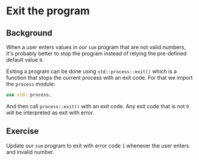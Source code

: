 # Exit the program

## Background

When a user enters values in our `sum` program that are not valid numbers, it's probably better to
stop the program instead of relying the pre-defined default value `0`.

Exiting a program can be done using `std::process::exit()` which is a function that stops the
current process with an exit code. For that we import the `process` module:

```rust
use std::process;
```

And then call `process::exit()` with an exit code. Any exit code that is not `0` will be 
interpreted as exit with error.

## Exercise

Update our `sum` program to exit with error code `1` whenever the user enters and invalid number.
